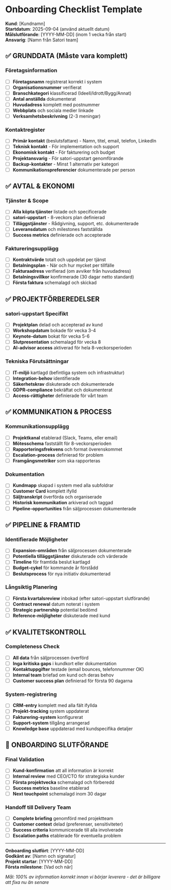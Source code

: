 # Onboarding Checklist Template

**Kund**: [Kundnamn]  
**Startdatum**: 2025-09-04 (använd aktuellt datum)  
**Målslutförande**: [YYYY-MM-DD] (inom 1 vecka från start)  
**Ansvarig**: [Namn från Satori team]

## ✅ GRUNDDATA (Måste vara komplett)

### Företagsinformation
- [ ] **Företagsnamn** registrerat korrekt i system
- [ ] **Organisationsnummer** verifierat
- [ ] **Branschkategori** klassificerad (Ideell/Idrott/Bygg/Annat)
- [ ] **Antal anställda** dokumenterat
- [ ] **Huvudadress** komplett med postnummer
- [ ] **Webbplats** och sociala medier linkade
- [ ] **Verksamhetsbeskrivning** (2-3 meningar)

### Kontaktregister
- [ ] **Primär kontakt** (beslutsfattare) - Namn, titel, email, telefon, LinkedIn
- [ ] **Teknisk kontakt** - För implementation och support
- [ ] **Ekonomisk kontakt** - För fakturering och budget
- [ ] **Projektansvarig** - För satori-uppstart genomförande
- [ ] **Backup-kontakter** - Minst 1 alternativ per kategori
- [ ] **Kommunikationspreferencier** dokumenterade per person

## ✅ AVTAL & EKONOMI

### Tjänster & Scope
- [ ] **Alla köpta tjänster** listade och specificerade
- [ ] **satori-uppstart** - 8-veckors plan definierad
- [ ] **Tilläggstjänster** - Rådgivning, support, etc. dokumenterade
- [ ] **Leveransdatum** och milestones fastställda
- [ ] **Success metrics** definierade och accepterade

### Faktureringsupplägg
- [ ] **Kontraktvärde** totalt och uppdelat per tjänst
- [ ] **Betalningsplan** - När och hur mycket per tillfälle
- [ ] **Fakturaadress** verifierad (om avviker från huvudadress)
- [ ] **Betalningsvillkor** konfirmerade (30 dagar netto standard)
- [ ] **Första faktura** schemalagd och skickad

## ✅ PROJEKTFÖRBEREDELSER

### satori-uppstart Specifikt
- [ ] **Projektplan** delad och accepterad av kund
- [ ] **Workshopdatum** bokade för vecka 3-4  
- [ ] **Keynote-datum** bokat för vecka 5-6
- [ ] **Slutpresentation** schemalagd för vecka 8
- [ ] **AI-advisor access** aktiverad för hela 8-veckorsperioden

### Tekniska Förutsättningar
- [ ] **IT-miljö** kartlagd (befintliga system och infrastruktur)
- [ ] **Integration-behov** identifierade
- [ ] **Säkerhetskrav** diskuterade och dokumenterade
- [ ] **GDPR-compliance** bekräftat och dokumenterat
- [ ] **Access-rättigheter** definierade för vårt team

## ✅ KOMMUNIKATION & PROCESS

### Kommunikationsupplägg
- [ ] **Projektkanal** etablerad (Slack, Teams, eller email)
- [ ] **Mötesschema** fastställt för 8-veckorsperioden
- [ ] **Rapporteringsfrekvens** och format överenskommet
- [ ] **Escalation-process** definierad för problem
- [ ] **Framgångsmetriker** som ska rapporteras

### Dokumentation
- [ ] **Kundmapp** skapad i system med alla subfoldrar
- [ ] **Customer Card** komplett ifylld
- [ ] **Säljtranskript** överförda och organiserade
- [ ] **Historisk kommunikation** arkiverad och taggad
- [ ] **Pipeline-opportunities** från säljprocessen dokumenterade

## ✅ PIPELINE & FRAMTID

### Identifierade Möjligheter
- [ ] **Expansion-områden** från säljprocessen dokumenterade
- [ ] **Potentiella tilläggstjänster** diskuterade och värderade
- [ ] **Timeline** för framtida beslut kartlagd
- [ ] **Budget-cykel** för kommande år förstådd
- [ ] **Beslutsprocess** för nya initiativ dokumenterad

### Långsiktig Planering
- [ ] **Första kvartalsreview** inbokad (efter satori-uppstart slutförande)
- [ ] **Contract renewal** datum noterat i system
- [ ] **Strategic partnership** potential bedömd
- [ ] **Reference-möjligheter** diskuterade med kund

## ✅ KVALITETSKONTROLL

### Completeness Check
- [ ] **All data** från säljprocessen överförd
- [ ] **Inga kritiska gaps** i kundkort eller dokumentation
- [ ] **Kontaktuppgifter** testade (email bounces, telefonnummer OK)
- [ ] **Internal team** briefad om kund och deras behov
- [ ] **Customer success plan** definierad för första 90 dagarna

### System-registrering
- [ ] **CRM-entry** komplett med alla fält ifyllda
- [ ] **Projekt-tracking** system uppdaterat
- [ ] **Fakturering-system** konfigurerat
- [ ] **Support-system** tillgång arrangerad
- [ ] **Knowledge base** uppdaterad med kundspecifika detaljer

## 🎯 ONBOARDING SLUTFÖRANDE

### Final Validation
- [ ] **Kund-konfirmation** att all information är korrekt
- [ ] **Internal review** med CEO/CTO för strategiska kunder
- [ ] **Första projektvecka** schemalagd och förberedd
- [ ] **Success metrics** baseline etablerad
- [ ] **Next touchpoint** schemalagd inom 30 dagar

### Handoff till Delivery Team
- [ ] **Complete briefing** genomförd med projektteam
- [ ] **Customer context** delad (preferenser, sensitiviteter)
- [ ] **Success criteria** kommunicerade till alla involverade
- [ ] **Escalation paths** etablerade för eventuella problem

---
**Onboarding slutfört**: [YYYY-MM-DD]  
**Godkänt av**: [Namn och signatur]  
**Projekt startar**: [YYYY-MM-DD]  
**Första milestone**: [Vad och när]

*Mål: 100% av information korrekt innan vi börjar leverera - det är billigare att fixa nu än senare*